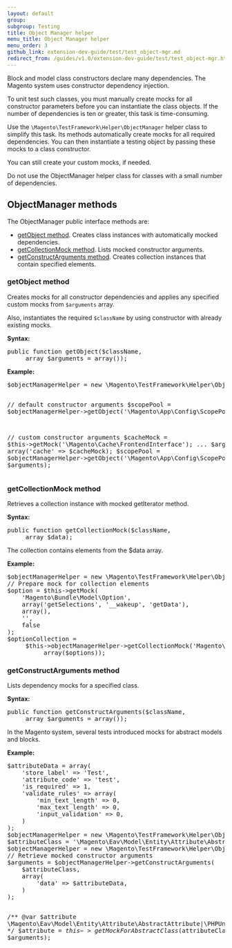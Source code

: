 ```yaml
---
layout: default
group:
subgroup: Testing
title: Object Manager helper
menu_title: Object Manager helper
menu_order: 3
github_link: extension-dev-guide/test/test_object-mgr.md
redirect_from: /guides/v1.0/extension-dev-guide/test/test_object-mgr.html
---
```


<p>Block and model class constructors declare many dependencies. The Magento system uses constructor dependency injection.</p>
<p>To unit test such classes, you must manually create mocks for all constructor parameters before you can instantiate the class objects. If the number of dependencies is ten or greater, this task is time-consuming.</p>
<p>Use the <code>\Magento\TestFramework\Helper\ObjectManager</code> helper class to simplify this task. Its methods automatically create mocks for all required dependencies. You can then instantiate a testing object by passing these mocks to a class constructor.</p>
<p>You can still create your custom mocks, if needed.</p>
<div class="bs-callout bs-callout-info" id="info">
   <p>Do not use the ObjectManager helper class for classes with a small number of dependencies.</p>
</div>
<h2 id="help">ObjectManager methods</h2>
<p>The ObjectManager public interface methods are:</p>
<ul>
   <li><a href="#getobject">getObject method</a>. Creates class instances with automatically mocked dependencies.</li>
   <li><a href="#getCollectionMock">getCollectionMock method</a>. Lists mocked constructor arguments.</li>
   <li><a href="#getConstructArguments">getConstructArguments method</a>. Creates collection instances that contain specified elements.</li>
</ul>
<h3 id="getobject">getObject method</h3>
<p>Creates mocks for all constructor dependencies and applies any specified custom mocks from <code>$arguments</code> array.</p>
<p>Also, instantiates the required <code>$className</code> by using constructor with already existing mocks.</p>
<p><b>Syntax:</b></p>
<pre>
public function getObject($className,
     array $arguments = array());
</pre>
<p><b>Example:</b></p>
<pre>
$objectManagerHelper = new \Magento\TestFramework\Helper\ObjectManager($this);

// default constructor arguments
$scopePool = $objectManagerHelper->getObject('\Magento\App\Config\ScopePool');

// custom constructor arguments
$cacheMock = $this->getMock('\Magento\Cache\FrontendInterface');
...
$arguments = array('cache' => $cacheMock);
$scopePool = $objectManagerHelper->getObject('\Magento\App\Config\ScopePool',
     $arguments);
</pre>

<h3 id="getCollectionMock">getCollectionMock method</h3>
<p>Retrieves a collection instance with mocked getIterator method.</p>
<p><b>Syntax:</b></p>
<pre>
public function getCollectionMock($className,
     array $data);
</pre>
<p>The collection contains elements from the $data array.</p>
<p><b>Example:</b></p>
<pre>
$objectManagerHelper = new \Magento\TestFramework\Helper\ObjectManager($this);
// Prepare mock for collection elements
$option = $this->getMock(
    'Magento\Bundle\Model\Option',
    array('getSelections', '__wakeup', 'getData'),
    array(),
    '',
    false
);
$optionCollection =
     $this->objectManagerHelper->getCollectionMock('Magento\Bundle\Model\Resource\Option\Collection',
          array($options));
</pre>
<h3 id="getConstructArguments">getConstructArguments method</h3>
<p>Lists dependency mocks for a specified class.</p>
<p><b>Syntax:</b></p>
<pre>
public function getConstructArguments($className,
     array $arguments = array());
</pre>
<p>In the Magento system, several tests introduced mocks for abstract models and blocks.</p>
<p><b>Example:</b></p>
<pre>
$attributeData = array(
    'store_label' => 'Test',
    'attribute_code' => 'test',
    'is_required' => 1,
    'validate_rules' => array(
        'min_text_length' => 0,
        'max_text_length' => 0,
        'input_validation' => 0,
    )
);
$objectManagerHelper = new \Magento\TestFramework\Helper\ObjectManager($this);
$attributeClass = '\Magento\Eav\Model\Entity\Attribute\AbstractAttribute';
$objectManagerHelper = new \Magento\TestFramework\Helper\ObjectManager($this);
// Retrieve mocked constructor arguments
$arguments = $objectManagerHelper->getConstructArguments(
    $attributeClass,
    array(
        'data' => $attributeData,
    )
);

/** @var $attribute \Magento\Eav\Model\Entity\Attribute\AbstractAttribute|\PHPUnit\Framework\MockObject\MockObject */
$attribute = $this->getMockForAbstractClass($attributeClass,
    $arguments);
</pre>